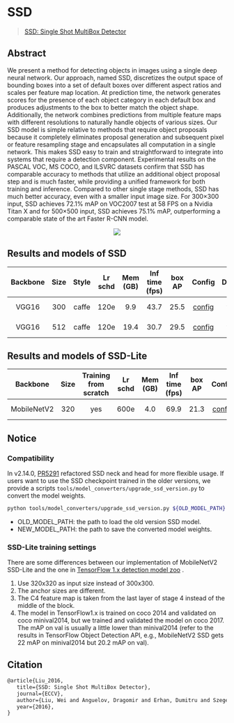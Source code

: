 # SSD

> [SSD: Single Shot MultiBox Detector](https://arxiv.org/abs/1512.02325)

<!-- [ALGORITHM] -->

## Abstract

We present a method for detecting objects in images using a single deep neural network. Our approach, named SSD, discretizes the output space of bounding boxes into a set of default boxes over different aspect ratios and scales per feature map location. At prediction time, the network generates scores for the presence of each object category in each default box and produces adjustments to the box to better match the object shape. Additionally, the network combines predictions from multiple feature maps with different resolutions to naturally handle objects of various sizes. Our SSD model is simple relative to methods that require object proposals because it completely eliminates proposal generation and subsequent pixel or feature resampling stage and encapsulates all computation in a single network. This makes SSD easy to train and straightforward to integrate into systems that require a detection component. Experimental results on the PASCAL VOC, MS COCO, and ILSVRC datasets confirm that SSD has comparable accuracy to methods that utilize an additional object proposal step and is much faster, while providing a unified framework for both training and inference. Compared to other single stage methods, SSD has much better accuracy, even with a smaller input image size. For 300×300 input, SSD achieves 72.1% mAP on VOC2007 test at 58 FPS on a Nvidia Titan X and for 500×500 input, SSD achieves 75.1% mAP, outperforming a comparable state of the art Faster R-CNN model.

<div align=center>
<img src="https://user-images.githubusercontent.com/40661020/143998553-4e12f681-6025-46b4-8410-9e2e1e53a8ec.png"/>
</div>

## Results and models of SSD

| Backbone | Size | Style | Lr schd | Mem (GB) | Inf time (fps) | box AP |           Config           |                                                                                                             Download                                                                                                             |
| :------: | :--: | :---: | :-----: | :------: | :------------: | :----: | :------------------------: | :------------------------------------------------------------------------------------------------------------------------------------------------------------------------------------------------------------------------------: |
|  VGG16   | 300  | caffe |  120e   |   9.9    |      43.7      |  25.5  | [config](./ssd300_coco.py) | [model](https://download.openmmlab.com/mmdetection/v2.0/ssd/ssd300_coco/ssd300_coco_20210803_015428-d231a06e.pth) \| [log](https://download.openmmlab.com/mmdetection/v2.0/ssd/ssd300_coco/ssd300_coco_20210803_015428.log.json) |
|  VGG16   | 512  | caffe |  120e   |   19.4   |      30.7      |  29.5  | [config](./ssd512_coco.py) | [model](https://download.openmmlab.com/mmdetection/v2.0/ssd/ssd512_coco/ssd512_coco_20210803_022849-0a47a1ca.pth) \| [log](https://download.openmmlab.com/mmdetection/v2.0/ssd/ssd512_coco/ssd512_coco_20210803_022849.log.json) |

## Results and models of SSD-Lite

|  Backbone   | Size | Training from scratch | Lr schd | Mem (GB) | Inf time (fps) | box AP |                           Config                           |                                                                                                                                                                 Download                                                                                                                                                                 |
| :---------: | :--: | :-------------------: | :-----: | :------: | :------------: | :----: | :--------------------------------------------------------: | :--------------------------------------------------------------------------------------------------------------------------------------------------------------------------------------------------------------------------------------------------------------------------------------------------------------------------------------: |
| MobileNetV2 | 320  |          yes          |  600e   |   4.0    |      69.9      |  21.3  | [config](./ssdlite_mobilenetv2-scratch_8xb24-600e_coco.py) | [model](https://download.openmmlab.com/mmdetection/v2.0/ssd/ssdlite_mobilenetv2_scratch_600e_coco/ssdlite_mobilenetv2_scratch_600e_coco_20210629_110627-974d9307.pth) \| [log](https://download.openmmlab.com/mmdetection/v2.0/ssd/ssdlite_mobilenetv2_scratch_600e_coco/ssdlite_mobilenetv2_scratch_600e_coco_20210629_110627.log.json) |

## Notice

### Compatibility

In v2.14.0, [PR5291](https://github.com/open-mmlab/mmdetection/pull/5291) refactored SSD neck and head for more
flexible usage. If users want to use the SSD checkpoint trained in the older versions, we provide a scripts
`tools/model_converters/upgrade_ssd_version.py` to convert the model weights.

```bash
python tools/model_converters/upgrade_ssd_version.py ${OLD_MODEL_PATH} ${NEW_MODEL_PATH}

```

- OLD_MODEL_PATH: the path to load the old version SSD model.
- NEW_MODEL_PATH: the path to save the converted model weights.

### SSD-Lite training settings

There are some differences between our implementation of MobileNetV2 SSD-Lite and the one in [TensorFlow 1.x detection model zoo](https://github.com/tensorflow/models/blob/master/research/object_detection/g3doc/tf1_detection_zoo.md) .

1. Use 320x320 as input size instead of 300x300.
2. The anchor sizes are different.
3. The C4 feature map is taken from the last layer of stage 4 instead of the middle of the block.
4. The model in TensorFlow1.x is trained on coco 2014 and validated on coco minival2014, but we trained and validated the model on coco 2017. The mAP on val is usually a little lower than minival2014 (refer to the results in TensorFlow Object Detection API, e.g., MobileNetV2 SSD gets 22 mAP on minival2014 but 20.2 mAP on val).

## Citation

```latex
@article{Liu_2016,
   title={SSD: Single Shot MultiBox Detector},
   journal={ECCV},
   author={Liu, Wei and Anguelov, Dragomir and Erhan, Dumitru and Szegedy, Christian and Reed, Scott and Fu, Cheng-Yang and Berg, Alexander C.},
   year={2016},
}
```

